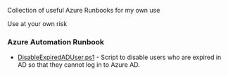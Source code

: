 Collection of useful Azure Runbooks for my own use

Use at your own risk


### Azure Automation Runbook
* [DisableExpiredADUser.ps1](https://github.com/asbtho/Azure-Runbooks/blob/main/DisableExpiredADUser.ps1) - Script to disable users who are expired in AD so that they cannot log in to Azure AD.
